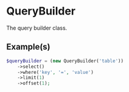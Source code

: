 # QueryBuilder

The query builder class.

## Example(s)

```php
$queryBuilder = (new QueryBuilder('table'))
	->select()
	->where('key', '=', 'value')
	->limit(1)
	->offset(1);
```
